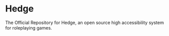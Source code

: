 # Hedge
The Official Repository for Hedge, an open source high accessibility system for roleplaying games.
